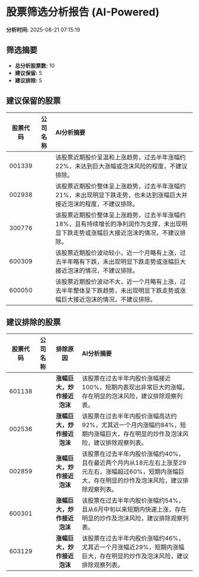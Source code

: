 # 股票筛选分析报告 (AI-Powered)

**分析时间:** 2025-08-21 07:15:19

## 筛选摘要

- **总分析股票数:** 10
- **建议保留:** 5
- **建议排除:** 5

## 建议保留的股票

| 股票代码 | 公司名称 | AI分析摘要 |
|:---:|:---:|:---|
| 001339 |  | 该股票近期股价呈温和上涨趋势，过去半年涨幅约22%，未达到巨大涨幅或泡沫风险的程度，不建议排除。 |
| 002938 |  | 该股票近期股价整体呈上涨趋势，过去半年涨幅约21%，未出现明显下跌走势，也未达到涨幅巨大并接近泡沫的程度，不建议排除。 |
| 300776 |  | 该股票近期股价整体呈上涨趋势，过去半年涨幅约18%，且有持续增长的净利润作为支撑，未出现明显下跌走势或涨幅巨大接近泡沫的情况，不建议排除。 |
| 600309 |  | 该股票近期股价波动较小，近一个月略有上涨，过去半年略有下跌，未出现明显下跌走势或涨幅巨大接近泡沫的情况，不建议排除。 |
| 600050 |  | 该股票近期股价波动不大，近一个月略有上涨，过去半年整体呈下跌趋势，未出现明显下跌走势或涨幅巨大接近泡沫的情况，不建议排除。 |

## 建议排除的股票

| 股票代码 | 公司名称 | 排除原因 | AI分析摘要 |
|:---:|:---:|:---:|:---|
| 601138 |  | **涨幅巨大，炒作接近泡沫** | 该股票在过去半年内股价涨幅接近100%，短期内表现出非常巨大的涨幅，存在明显的泡沫风险，建议排除观察列表。 |
| 002536 |  | **涨幅巨大，炒作接近泡沫** | 该股票在过去半年内股价涨幅高达约92%，尤其近一个月内涨幅约84%，短期内涨幅巨大，存在明显的炒作及泡沫风险，建议排除观察列表。 |
| 002859 |  | **涨幅巨大，炒作接近泡沫** | 该股票在过去半年内股价涨幅约40%，且在最近两个月内从18元左右上涨至29元左右，涨幅超过60%，短期内涨幅巨大，存在明显的炒作及泡沫风险，建议排除观察列表。 |
| 600301 |  | **涨幅巨大，炒作接近泡沫** | 该股票在过去半年内股价涨幅约54%，且从6月中旬以来短期内快速上涨，存在明显的炒作及泡沫风险，建议排除观察列表。 |
| 603129 |  | **涨幅巨大，炒作接近泡沫** | 该股票在过去半年内股价涨幅约46%，尤其近一个月涨幅近29%，短期内涨幅巨大，存在明显的炒作及泡沫风险，建议排除观察列表。 |

